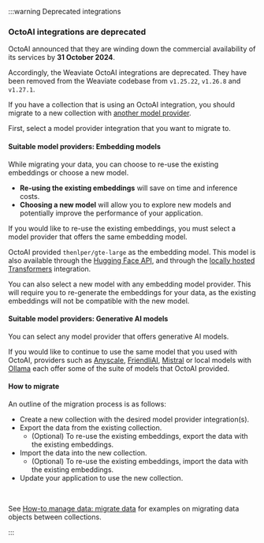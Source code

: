 :::warning Deprecated integrations

### OctoAI integrations are deprecated

OctoAI announced that they are winding down the commercial availability of its services by **31 October 2024**.
<br/>

Accordingly, the Weaviate OctoAI integrations are deprecated. They have been removed from the Weaviate codebase from `v1.25.22`, `v1.26.8` and `v1.27.1`.
<br/>

If you have a collection that is using an OctoAI integration, you should migrate to a new collection with [another model provider](../../index.md).
<br/>

First, select a model provider integration that you want to migrate to.
<br/>

#### Suitable model providers: Embedding models

While migrating your data, you can choose to re-use the existing embeddings or choose a new model.
<br/>

- **Re-using the existing embeddings** will save on time and inference costs.
- **Choosing a new model** will allow you to explore new models and potentially improve the performance of your application.

If you would like to re-use the existing embeddings, you must select a model provider that offers the same embedding model.
<br/>

OctoAI provided `thenlper/gte-large` as the embedding model. This model is also available through the [Hugging Face API](../../huggingface/embeddings.md), and through the [locally hosted Transformers](../../transformers/embeddings.md) integration.
<br/>

You can also select a new model with any embedding model provider. This will require you to re-generate the embeddings for your data, as the existing embeddings will not be compatible with the new model.
<br/>

#### Suitable model providers: Generative AI models

You can select any model provider that offers generative AI models.
<br/>

If you would like to continue to use the same model that you used with OctoAI, providers such as [Anyscale](../../anyscale/generative.md), [FriendliAI](../../friendliai/generative.md), [Mistral](../../mistral/generative.md) or local models with [Ollama](../../ollama/generative.md) each offer some of the suite of models that OctoAI provided.
<br/>

#### How to migrate

An outline of the migration process is as follows:
<br/>

- Create a new collection with the desired model provider integration(s).
- Export the data from the existing collection.
    - (Optional) To re-use the existing embeddings, export the data with the existing embeddings.
- Import the data into the new collection.
    - (Optional) To re-use the existing embeddings, import the data with the existing embeddings.
- Update your application to use the new collection.
<br/>

See [How-to manage data: migrate data](../../../manage-data/migrate.mdx) for examples on migrating data objects between collections.

:::
